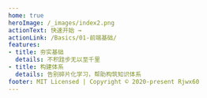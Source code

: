 ```yaml
---
home: true
heroImage: /_images/index2.png
actionText: 快速开始 →
actionLink: /Basics/01-前端基础/
features:
- title: 夯实基础
  details: 不积跬步无以至千里
- title: 构建体系
  details: 告别碎片化学习，帮助构筑知识体系
footer: MIT Licensed | Copyright © 2020-present Rjwx60
---
```


